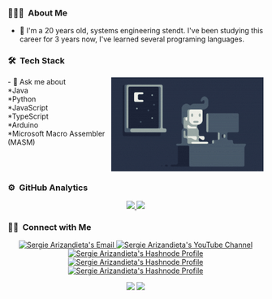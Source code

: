 <!-- ## 👋 &nbsp;Hey there! -->

### 👨🏻‍💻 &nbsp;About Me

- 🌱 I'm a 20 years old, systems engineering stendt. I've been studying this career for 3 years now, I've learned several programing languages.<br>




### 🛠 &nbsp;Tech Stack

<img alt="Night Coding" src="https://raw.githubusercontent.com/AVS1508/AVS1508/master/assets/Night-Coding.gif" align="right"/>
- 💬 Ask me about <br>
*Java <br>
*Python <br>
*JavaScript <br>
*TypeScript <br>
*Arduino <br>
*Microsoft Macro Assembler (MASM)  <br>

<br/><br/>
### ⚙️ &nbsp;GitHub Analytics

<p align="center">
<a href="https://github.com/alexsan-dev">
  <img height="180em" src="https://github-readme-stats-eight-theta.vercel.app/api?username=Serch-ING&show_icons=true&theme=algolia&include_all_commits=true&count_private=true"/>
  <img height="180em" src="https://github-readme-stats-eight-theta.vercel.app/api/top-langs/?username=Serch-ING&layout=compact&langs_count=8&theme=algolia"/>
</a>
</p>

### 🤝🏻 &nbsp;Connect with Me

<p align="center">
  <a href="mailto:sergiearizandieta@gmail.com">
    <img src="https://www.vectorlogo.zone/logos/gmail/gmail-tile.svg" alt="Sergie Arizandieta's Email" height="30" width="30">
  </a>
  
  <a href="https://www.youtube.com/@SergieArizandieta">
    <img src="https://www.vectorlogo.zone/logos/youtube/youtube-tile.svg" alt="Sergie Arizandieta's YouTube Channel" height="30" width="30">
  </a>

  <a href="https://twitter.com/SerchiBoi">
    <img src="https://www.vectorlogo.zone/logos/twitter/twitter-tile.svg" alt="Sergie Arizandieta's Hashnode Profile" height="30" width="30">
  </a>

   <a href="https://www.twitch.tv/serchiboi/about">
    <img src="https://www.vectorlogo.zone/logos/twitch/twitch-tile.svg" alt="Sergie Arizandieta's Hashnode Profile" height="30" width="30">
  </a>

  <a href="https://www.paypal.com/paypalme/SerchiBoi?v=1&utm_source=unp&utm_medium=email&utm_campaign=RT000269&utm_unptid=a06e4c7a-92f8-11ed-ab13-3cecef6afbb5&ppid=RT000269&cnac=GT&rsta=es_XC%28es-GT%29&cust=BQJV6YK4WPHJQ&unptid=a06e4c7a-92f8-11ed-ab13-3cecef6afbb5&calc=f2376439386ed&unp_tpcid=ppme-social-user-profile-created&page=main%3Aemail%3ART000269&pgrp=main%3Aemail&e=cl&mchn=em&s=ci&mail=sys&appVersion=1.136.0&xt=104038%2C127632">
    <img src="https://www.vectorlogo.zone/logos/paypal/paypal-icon.svg" alt="Sergie Arizandieta's Hashnode Profile" height="30" width="30">
  </a>

  
  
</p>

<p align="center">
<img src="https://komarev.com/ghpvc/?username=Serch-ING&style=flat-square"/> 
<img src="https://visitor-badge.glitch.me/badge?page_id=Serch-ING.Serch-ING"/> 
</a>
</p>
